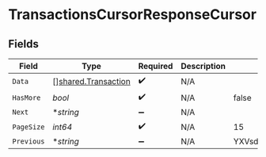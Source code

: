 # TransactionsCursorResponseCursor


## Fields

| Field                                                      | Type                                                       | Required                                                   | Description                                                | Example                                                    |
| ---------------------------------------------------------- | ---------------------------------------------------------- | ---------------------------------------------------------- | ---------------------------------------------------------- | ---------------------------------------------------------- |
| `Data`                                                     | [][shared.Transaction](../../models/shared/transaction.md) | :heavy_check_mark:                                         | N/A                                                        |                                                            |
| `HasMore`                                                  | *bool*                                                     | :heavy_check_mark:                                         | N/A                                                        | false                                                      |
| `Next`                                                     | **string*                                                  | :heavy_minus_sign:                                         | N/A                                                        |                                                            |
| `PageSize`                                                 | *int64*                                                    | :heavy_check_mark:                                         | N/A                                                        | 15                                                         |
| `Previous`                                                 | **string*                                                  | :heavy_minus_sign:                                         | N/A                                                        | YXVsdCBhbmQgYSBtYXhpbXVtIG1heF9yZXN1bHRzLol=               |
